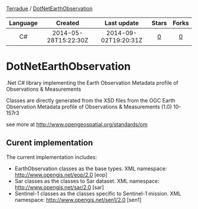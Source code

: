 
[Terradue](https://github.com/Terradue) / [DotNetEarthObservation](https://github.com/Terradue/DotNetEarthObservation)

|    Language   | Created       | Last update | Stars          | Forks          | 
|:-------------:|:-------------:|:-----------:|:--------------:|:--------------:|
| C#  | 2014-05-28T15:22:30Z  | 2014-09-02T19:20:31Z  | [0](https://github.com/Terradue/DotNetEarthObservation/stargazers) | [0](https://github.com/Terradue/DotNetEarthObservation/network) |


# DotNetEarthObservation

.Net C# library implementing the Earth Observation Metadata profile of Observations &amp;  Measurements

Classes are directly generated from the XSD files from the OGC Earth Observation Metadata profile of Observations & Measurements (1.0)	 10-157r3 

see more at http://www.opengeospatial.org/standards/om

## Curent implementation

The current implementation includes:
- EarthObservation classes as the base types. XML namespace: http://www.opengis.net/eop/2.0 [eop]
- Sar classes as the classes to Sar dataset. XML namespace: http://www.opengis.net/sar/2.0 [sar]
- Sentinel-1 classes as the classes specific to Sentinel-1 mission. XML namespace: http://www.opengis.net/sen1/2.0 [sen1]

